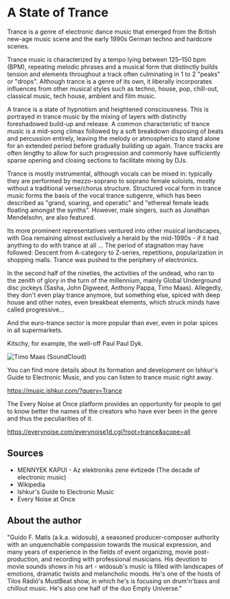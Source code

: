 # A State of Trance

Trance is a genre of electronic dance music that emerged from the British
new-age music scene and the early 1990s German techno and hardcore scenes.

Trance music is characterized by a tempo lying between 125–150 bpm (BPM),
repeating melodic phrases and a musical form that distinctly builds tension and
elements throughout a track often culminating in 1 to 2 "peaks" or "drops".
Although trance is a genre of its own, it liberally incorporates influences from
other musical styles such as techno, house, pop, chill-out, classical music,
tech house, ambient and film music.

A trance is a state of hypnotism and heightened consciousness. This is portrayed
in trance music by the mixing of layers with distinctly foreshadowed build-up
and release. A common characteristic of trance music is a mid-song climax
followed by a soft breakdown disposing of beats and percussion entirely, leaving
the melody or atmospherics to stand alone for an extended period before
gradually building up again. Trance tracks are often lengthy to allow for such
progression and commonly have sufficiently sparse opening and closing sections
to facilitate mixing by DJs.

Trance is mostly instrumental, although vocals can be mixed in: typically they
are performed by mezzo-soprano to soprano female soloists, mostly without a
traditional verse/chorus structure. Structured vocal form in trance music forms
the basis of the vocal trance subgenre, which has been described as "grand,
soaring, and operatic" and "ethereal female leads floating amongst the synths".
However, male singers, such as Jonathan Mendelsohn, are also featured.

Its more prominent representatives ventured into other musical landscapes, with
Goa remaining almost exclusively a herald by the mid-1990s - if it had anything
to do with trance at all ... The period of stagnation may have followed: Descent
from A-category to Z-series, repetitions, popularization in shopping malls.
Trance was pushed to the periphery of electronics.

In the second half of the nineties, the activities of the undead, who ran to the
zenith of glory in the turn of the millennium, mainly Global Underground disc
jockeys (Sasha, John Digweed, Anthony Pappa, Timo Maas). Allegedly, they don't
even play trance anymore, but something else, spiced with deep house and other
notes, even breakbeat elements, which struck minds have called progressive...

And the euro-trance sector is more popular than ever, even in polar spices in
all supermarkets.

Kitschy, for example, the well-off Paul Paul Dyk.

![Timo Maas (SoundCloud)](_static/images/trance.jpg)

You can find more details about its formation and development on Ishkur's Guide
to Electronic Music, and you can listen to trance music right away.

https://music.ishkur.com/?query=Trance

The Every Noise at Once platform provides an opportunity for people to get to
know better the names of the creators who have ever been in the genre and thus
the peculiarities of it.

<https://everynoise.com/everynoise1d.cgi?root=trance&scope=all>

## Sources

- MENNYEK KAPUI - Az elektroniks zene évtizede (The decade of electronic music)
- Wikipedia
- Ishkur's Guide to Electronic Music
- Every Noise at Once

## About the author

"Guido F. Matis (a.k.a. widosub), a seasoned producer-composer authority with an
unquenchable compassion towards the musical expression, and many years of
experience in the fields of event organizing, movie post-production, and
recording with professional musicians. His devotion to movie sounds shows in his
art - widosub's music is filled with landscapes of emotions, dramatic twists and
melancholic moods. He's one of the hosts of Tilos Rádió's MustBeat show, in
which he's is focusing on drum'n'bass and chillout music. He's also one half of
the duo Empty Universe."
